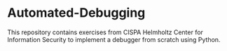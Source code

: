 # Automated-Debugging
This repository contains exercises from CISPA Helmholtz Center for Information Security to implement a debugger from scratch using Python.
